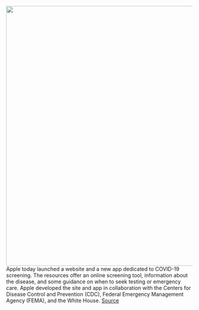 <img src='https://cdn.vox-cdn.com/thumbor/YsPC1i2PlW-9F3MmhUyzyijUpI0=/0x0:1960x1140/1200x800/filters:focal(824x414:1136x726)/cdn.vox-cdn.com/uploads/chorus_image/image/66565317/Apple_new_covid_19_app_macbook_pro_iphone_11_pro_03272020.0.jpg' width='700px' /><br/>
Apple today launched a website and a new app dedicated to COVID-19 screening. The resources offer an online screening tool, information about the disease, and some guidance on when to seek testing or emergency care. Apple developed the site and app in collaboration with the Centers for Disease Control and Prevention (CDC), Federal Emergency Management Agency (FEMA), and the White House.
<a href='https://www.theverge.com/2020/3/27/21197056/apple-coronavirus-covid-19-website-app-online-screening-tool-cdc'> Source <a/>